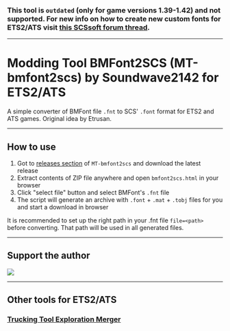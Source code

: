 ### This tool is `outdated` (only for game versions 1.39-1.42) and not supported. For new info on how to create new custom fonts for ETS2/ATS visit [this SCSsoft forum thread](https://forum.scssoft.com/viewtopic.php?t=297332).

---

# Modding Tool BMFont2SCS (MT-bmfont2scs) by Soundwave2142 for ETS2/ATS

A simple converter of BMFont file `.fnt` to SCS' `.font` format for ETS2 and ATS games.
Original idea by Etrusan.

---
## How to use

1. Got to [releases section](https://github.com/Soundwave2142/MT-bmfont2scs/releases) of `MT-bmfont2scs` and download
   the latest release
2. Extract contents of ZIP file anywhere and open `bmfont2scs.html` in your browser
3. Click "select file" button and select BMFont's `.fnt` file
4. The script will generate an archive with `.font` + `.mat` + `.tobj` files for you and start a download in browser

It is recommended to set up the right path in your .fnt file `file=<path>` before converting. That path will be used
in all generated files.

---
## Support the author

[<img src="https://www.paypalobjects.com/en_US/i/btn/btn_donateCC_LG.gif">](https://www.paypal.com/donate?hosted_button_id=FUN3Z5RJCQEWL)

---
## Other tools for ETS2/ATS

### [Trucking Tool Exploration Merger](https://github.com/Soundwave2142/TT-exploration-merger)
